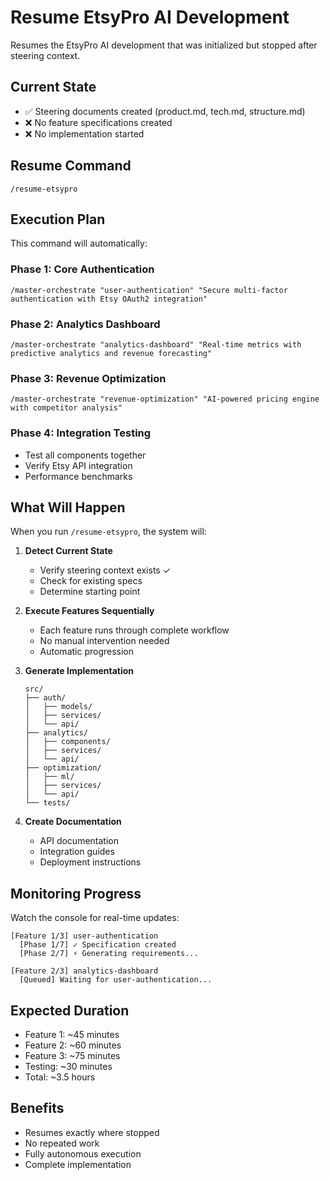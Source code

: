# Resume EtsyPro AI Development

Resumes the EtsyPro AI development that was initialized but stopped after steering context.

## Current State
- ✅ Steering documents created (product.md, tech.md, structure.md)
- ❌ No feature specifications created
- ❌ No implementation started

## Resume Command
```
/resume-etsypro
```

## Execution Plan

This command will automatically:

### Phase 1: Core Authentication
```
/master-orchestrate "user-authentication" "Secure multi-factor authentication with Etsy OAuth2 integration"
```

### Phase 2: Analytics Dashboard  
```
/master-orchestrate "analytics-dashboard" "Real-time metrics with predictive analytics and revenue forecasting"
```

### Phase 3: Revenue Optimization
```
/master-orchestrate "revenue-optimization" "AI-powered pricing engine with competitor analysis"
```

### Phase 4: Integration Testing
- Test all components together
- Verify Etsy API integration
- Performance benchmarks

## What Will Happen

When you run `/resume-etsypro`, the system will:

1. **Detect Current State**
   - Verify steering context exists ✓
   - Check for existing specs
   - Determine starting point

2. **Execute Features Sequentially**
   - Each feature runs through complete workflow
   - No manual intervention needed
   - Automatic progression

3. **Generate Implementation**
   ```
   src/
   ├── auth/
   │   ├── models/
   │   ├── services/
   │   └── api/
   ├── analytics/
   │   ├── components/
   │   ├── services/
   │   └── api/
   ├── optimization/
   │   ├── ml/
   │   ├── services/
   │   └── api/
   └── tests/
   ```

4. **Create Documentation**
   - API documentation
   - Integration guides
   - Deployment instructions

## Monitoring Progress

Watch the console for real-time updates:
```
[Feature 1/3] user-authentication
  [Phase 1/7] ✓ Specification created
  [Phase 2/7] ⚡ Generating requirements...
  
[Feature 2/3] analytics-dashboard
  [Queued] Waiting for user-authentication...
```

## Expected Duration

- Feature 1: ~45 minutes
- Feature 2: ~60 minutes  
- Feature 3: ~75 minutes
- Testing: ~30 minutes
- Total: ~3.5 hours

## Benefits

- Resumes exactly where stopped
- No repeated work
- Fully autonomous execution
- Complete implementation